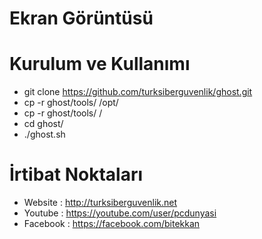 Ekran Görüntüsü
=

Kurulum ve Kullanımı
=
- git clone https://github.com/turksiberguvenlik/ghost.git
- cp -r ghost/tools/ /opt/
- cp -r ghost/tools/ /
- cd ghost/
- ./ghost.sh 

İrtibat Noktaları
=
- Website : http://turksiberguvenlik.net
- Youtube : https://youtube.com/user/pcdunyasi
- Facebook : https://facebook.com/bitekkan


